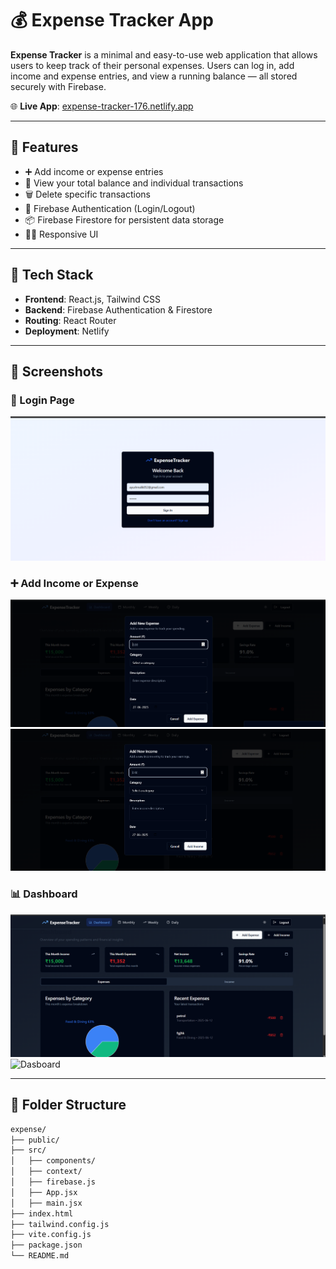 # 💰 Expense Tracker App

**Expense Tracker** is a minimal and easy-to-use web application that allows users to keep track of their personal expenses. Users can log in, add income and expense entries, and view a running balance — all stored securely with Firebase.

🌐 **Live App**: [expense-tracker-176.netlify.app](https://expense-tracker-176.netlify.app/)

---

## 🔑 Features

- ➕ Add income or expense entries
- 🧾 View your total balance and individual transactions
- 🗑️ Delete specific transactions
- 🔐 Firebase Authentication (Login/Logout)
- 📦 Firebase Firestore for persistent data storage
- 🧑‍💻 Responsive UI

---

## 🚀 Tech Stack

- **Frontend**: React.js, Tailwind CSS
- **Backend**: Firebase Authentication & Firestore
- **Routing**: React Router
- **Deployment**: Netlify

---

## 📸 Screenshots


### 🔐 Login Page
![Login](./screenshots/Login.png)

### ➕ Add Income or Expense
![Add Transaction](./screenshots/AddExpense.png)
![Add Income](./screenshots/AddIncome.png)

### 📊 Dashboard
![Dasboard](./screenshots/Dashboard.png)
![Dasboard](./screenshots/Dashboard1.png)

---

## 📁 Folder Structure

```bash
expense/
├── public/
├── src/
│   ├── components/
│   ├── context/
│   ├── firebase.js
│   ├── App.jsx
│   ├── main.jsx
├── index.html
├── tailwind.config.js
├── vite.config.js
├── package.json
└── README.md
